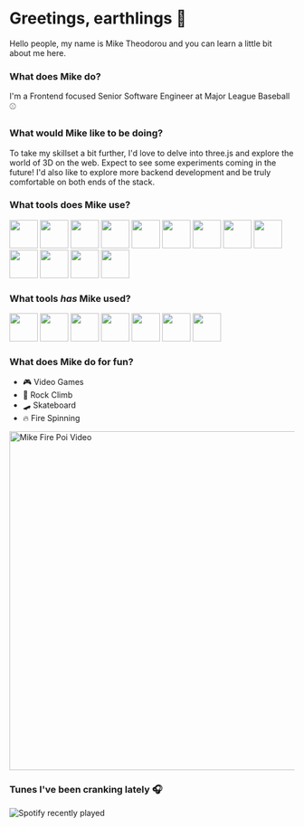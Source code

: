 # Greetings, earthlings 🤘
Hello people, my name is Mike Theodorou and you can learn a little bit about me here.


### What does Mike do?
I'm a Frontend focused Senior Software Engineer at Major League Baseball ⚾

### What would Mike like to be doing?
To take my skillset a bit further, I'd love to delve into three.js and explore the world of 3D on the web. Expect to see some experiments coming in the future!
I'd also like to explore more backend development and be truly comfortable on both ends of the stack.

### What tools does Mike use?

<div>
<img width="50" src="https://cdn.jsdelivr.net/gh/devicons/devicon/icons/html5/html5-original.svg" />
  
<img width="50" src="https://cdn.jsdelivr.net/gh/devicons/devicon/icons/css3/css3-original.svg" />
<img width="50" src="https://cdn.jsdelivr.net/gh/devicons/devicon/icons/tailwindcss/tailwindcss-plain.svg" />
<img width="50" src="https://cdn.jsdelivr.net/gh/devicons/devicon/icons/typescript/typescript-plain.svg" />
<img width="50" src="https://cdn.jsdelivr.net/gh/devicons/devicon/icons/nodejs/nodejs-original.svg" />
<img width="50" src="https://cdn.jsdelivr.net/gh/devicons/devicon/icons/express/express-original.svg" />
<img width="50" src="https://cdn.jsdelivr.net/gh/devicons/devicon/icons/react/react-original-wordmark.svg" />
<img width="50" src="https://cdn.jsdelivr.net/gh/devicons/devicon/icons/redux/redux-original.svg" />
<img width="50" src="https://cdn.jsdelivr.net/gh/devicons/devicon/icons/nextjs/nextjs-line.svg" />
<img width="50" src="https://cdn.jsdelivr.net/gh/devicons/devicon/icons/jest/jest-plain.svg" />
<img width="50" src="https://cdn.jsdelivr.net/gh/devicons/devicon/icons/storybook/storybook-original.svg" />
<img width="50" src="https://cdn.jsdelivr.net/gh/devicons/devicon/icons/docker/docker-original.svg" />
<img width="50" src="https://cdn.jsdelivr.net/gh/devicons/devicon/icons/postgresql/postgresql-original.svg" />
</div>

### What tools _has_ Mike used?
<div>
<img width="50" src="https://cdn.jsdelivr.net/gh/devicons/devicon/icons/angularjs/angularjs-original.svg" />
<img width="50" src="https://cdn.jsdelivr.net/gh/devicons/devicon/icons/bootstrap/bootstrap-original.svg" />
<img width="50" src="https://cdn.jsdelivr.net/gh/devicons/devicon/icons/sass/sass-original.svg" />
<img width="50" src="https://cdn.jsdelivr.net/gh/devicons/devicon/icons/firebase/firebase-plain.svg" />
<img width="50" src="https://cdn.jsdelivr.net/gh/devicons/devicon/icons/gatsby/gatsby-original.svg" />
<img width="50" src="https://cdn.jsdelivr.net/gh/devicons/devicon/icons/mongodb/mongodb-original.svg" />
<img width="50" src="https://cdn.jsdelivr.net/gh/devicons/devicon/icons/graphql/graphql-plain.svg" />
</div>


### What does Mike do for fun?
- 🎮 Video Games
- 🧗 Rock Climb
- 🛹 Skateboard
- 🔥 Fire Spinning
<a target="_blank" href="https://vimeo.com/140862421">
<img src="https://i.vimeocdn.com/video/537581998-c1074a51460315adb58ce82cb96f0b7cae50f639ca22e6b30a69ed05265836e1-d_960x540.png" width="600" alt="Mike Fire Poi Video" />
</a>


<!-- ### What tools does Mike use? -->

### Tunes I've been cranking lately 🎧
![Spotify recently played](https://spotify-recently-played-readme.vercel.app/api?user=miketheo423&unique=true&width=600)

<!--
**miketheodorou/miketheodorou** is a ✨ _special_ ✨ repository because its `README.md` (this file) appears on your GitHub profile.

Here are some ideas to get you started:
- Codepen Embed?

- 🔭 I’m currently working on ...
- 🌱 I’m currently learning ...
- 👯 I’m looking to collaborate on ...
- 🤔 I’m looking for help with ...
- 💬 Ask me about ...
- 📫 How to reach me: ...
- 😄 Pronouns: ...
- ⚡ Fun fact: ...
-->
